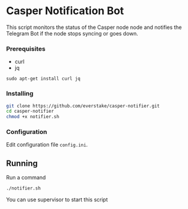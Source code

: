 # Casper Notification Bot
This script monitors the status of the Casper node node and notifies the Telegram Bot if the node stops syncing or goes down.

### Prerequisites

* curl
* jq
```
sudo apt-get install curl jq
```
### Installing

```sh
git clone https://github.com/everstake/casper-notifier.git
cd casper-notifier
chmod +x notifier.sh
```
### Configuration

Edit configuration file `config.ini`.

## Running
Run a command
```sh
./notifier.sh
```  
You can use supervisor to start this script  


